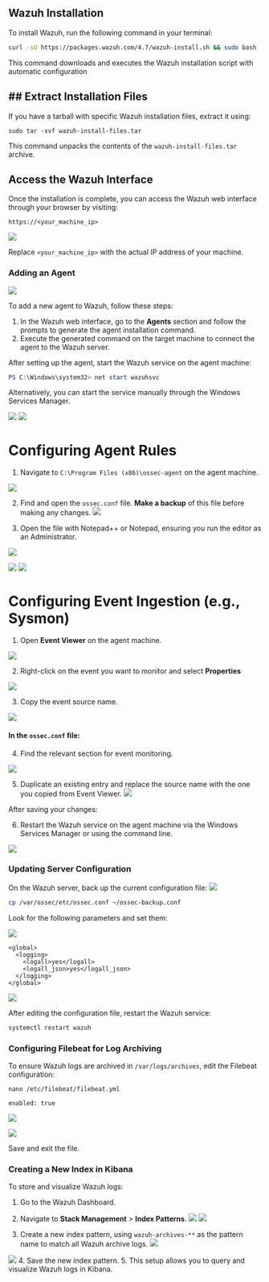 
## Wazuh Installation
To install Wazuh, run the following command in your terminal:

````bash
curl -sO https://packages.wazuh.com/4.7/wazuh-install.sh && sudo bash ./wazuh-install.sh -a
`````

This command downloads and executes the Wazuh installation script with automatic configuration

## ## Extract Installation Files

If you have a tarball with specific Wazuh installation files, extract it using:

````shell
sudo tar -xvf wazuh-install-files.tar
`````


This command unpacks the contents of the `wazuh-install-files.tar` archive.

## Access the Wazuh Interface

Once the installation is complete, you can access the Wazuh web interface through your browser by visiting:

````
https://<your_machine_ip>
`````



![](Pasted%20image%2020240613224712.png)

Replace `<your_machine_ip>` with the actual IP address of your machine.
### Adding an Agent

![](Pasted%20image%2020240613225027.png)

To add a new agent to Wazuh, follow these steps:

1. In the Wazuh web interface, go to the **Agents** section and follow the prompts to generate the agent installation command.
2. Execute the generated command on the target machine to connect the agent to the Wazuh server.

After setting up the agent, start the Wazuh service on the agent machine:

````Powershell
PS C:\Windows\system32> net start wazuhsvc
`````


Alternatively, you can start the service manually through the Windows Services Manager.

![](Pasted%20image%2020240613225447.png)
![](Pasted%20image%2020240613225529.png)


# Configuring Agent Rules

1. Navigate to `C:\Program Files (x86)\ossec-agent` on the agent machine.

![](Pasted%20image%2020240613225622.png)

2. Find and open the `ossec.conf` file. **Make a backup** of this file before making any changes.
![](Pasted%20image%2020240613225725.png)

3. Open the file with Notepad++ or Notepad, ensuring you run the editor as an Administrator.

![](Pasted%20image%2020240613233433.png)

![](Pasted%20image%2020240613234123.png)
![](Pasted%20image%2020240613234157.png)
# Configuring Event Ingestion (e.g., Sysmon)

1. Open **Event Viewer** on the agent machine.

![](Pasted%20image%2020240613233031.png)


2. Right-click on the event you want to monitor and select **Properties**

![](Pasted%20image%2020240613233205.png)

3. Copy the event source name.

![](Pasted%20image%2020240613233310.png)

#### In the `ossec.conf` file:

4. Find the relevant section for event monitoring.

![](Pasted%20image%2020240613233821.png)

5. Duplicate an existing entry and replace the source name with the one you copied from Event Viewer.
![](Pasted%20image%2020240613233927.png)

After saving your changes:

6. Restart the Wazuh service on the agent machine via the Windows Services Manager or using the command line.

![](Pasted%20image%2020240614222820.png)

### Updating Server Configuration

On the Wazuh server, back up the current configuration file:
![](Pasted%20image%2020240613234456.png)

````sh
cp /var/ossec/etc/ossec.conf ~/ossec-backup.conf
`````

Look for the following parameters and set them:

![](Pasted%20image%2020240613234624.png)
````
<global>
  <logging>
    <logall>yes</logall>
    <logall_json>yes</logall_json>
  </logging>
</global>
`````


![](Pasted%20image%2020240613235020.png)

After editing the configuration file, restart the Wazuh service:

````bash
systemctl restart wazuh
`````


### Configuring Filebeat for Log Archiving

To ensure Wazuh logs are archived in `/var/logs/archives`, edit the Filebeat configuration:

````shell
nano /etc/filebeat/filebeat.yml
`````

````
enabled: true
`````

![](Pasted%20image%2020240613234937.png)


![](Pasted%20image%2020240613235038.png)

Save and exit the file.

### Creating a New Index in Kibana

To store and visualize Wazuh logs:

1. Go to the Wazuh Dashboard.

2. Navigate to **Stack Management** > **Index Patterns**.
![](Pasted%20image%2020240613235323.png)
![](Pasted%20image%2020240613235341.png)

3. Create a new index pattern, using `wazuh-archives-**` as the pattern name to match all Wazuh archive logs.
![](Pasted%20image%2020240613235402.png)

![](Pasted%20image%2020240613235421.png)
4. Save the new index pattern.
5. 
This setup allows you to query and visualize Wazuh logs in Kibana.